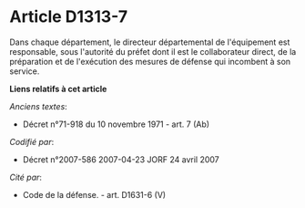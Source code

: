 # Article D1313-7

Dans chaque département, le directeur départemental de l'équipement est responsable, sous l'autorité du préfet dont il est le
collaborateur direct, de la préparation et de l'exécution des mesures de défense qui incombent à son service.

**Liens relatifs à cet article**

_Anciens textes_:

  - Décret n°71-918 du 10 novembre 1971 - art. 7 (Ab)

_Codifié par_:

  - Décret n°2007-586 2007-04-23 JORF 24 avril 2007

_Cité par_:

  - Code de la défense. - art. D1631-6 (V)
